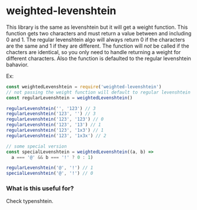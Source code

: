# weighted-levenshtein

This library is the same as levenshtein but it will get a weight function. This
function gets two characters and must return a value between and including 0 and 1.
The regular levenshtein algo will always return 0 if the characters are the
same and 1 if they are different. The function will _not_ be called if the
chacters are identical, so you only need to handle returning a weight for
different characters. Also the function is defaulted to the regular levenshtein
bahavior.

Ex:

```js
const weightedLevenshtein = require('weighted-levenshtein')
// not passing the weight function will default to regular levenshtein behavior
const regularLevenshtein = weightedLevenshtein()

regularLevenshtein('', '123') // 3
regularLevenshtein('123', '') // 3
regularLevenshtein('123', '123') // 0
regularLevenshtein('123', '13') // 1
regularLevenshtein('123', '1x3') // 1
regularLevenshtein('123', '1x3x') // 2

// some special version
const specialLevenshtein = weightedLevenshtein((a, b) =>
  a === '@' && b === '!' ? 0 : 1)

regularLevenshtein('@', '!') // 1
specialLevenshtein('@', '!') // 0
```

### What is this useful for?

Check typenshtein.
